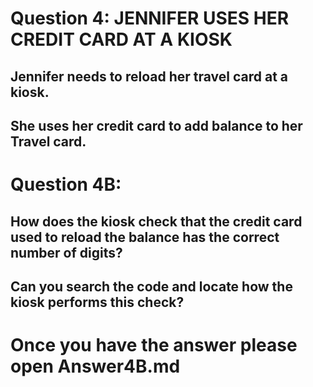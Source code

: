 Question 4: JENNIFER USES HER CREDIT CARD AT A KIOSK
====================================================

Jennifer needs to reload her travel card at a kiosk. 
-
She uses her credit card to add balance to her Travel card.
---------------------------------------------------------------------------------------------------------------
 
Question 4B:
============
How does the kiosk check that the credit card used to reload the balance has the correct number of digits?
- 
Can you search the code and locate how the kiosk performs this check?
---------------------------------------------------------------------------------------------------------------

Once you have the answer please open Answer4B.md
================================================



 
